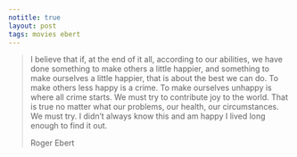 ```yaml
---
notitle: true
layout: post
tags: movies ebert
---
```


<blockquote>
	<p>I believe that if, at the end of it all, according to our abilities, we have done something to make others a little happier, and something to make ourselves a little happier, that is about the best we can do. To make others less happy is a crime. To make ourselves unhappy is where all crime starts. We must try to contribute joy to the world. That is true no matter what our problems, our health, our circumstances. We must try. I didn’t always know this and am happy I lived long enough to find it out.</p>
	<div class="author">Roger Ebert</div>
</blockquote>
